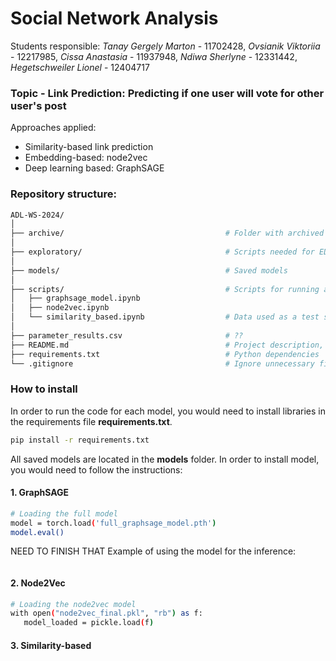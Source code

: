 # Social Network Analysis 

Students responsible: *Tanay Gergely Marton* - 11702428, *Ovsianik Viktoriia* - 12217985, *Cissa Anastasia* - 11937948, *Ndiwa Sherlyne* - 12331442, *Hegetschweiler Lionel* - 12404717

### Topic  - **Link Prediction: Predicting if one user will vote for other user's post** 

Approaches applied: 
 - Similarity-based link prediction 
 - Embedding-based: node2vec
 - Deep learning based: GraphSAGE 

### Repository structure:

```bash
ADL-WS-2024/
│
├── archive/                                    # Folder with archived scripts
│
├── exploratory/                                # Scripts needed for EDA and data preparation, results of graphs
│
├── models/                                     # Saved models
│
├── scripts/                                    # Scripts for running algorithms for each graph
│   ├── graphsage_model.ipynb                   
│   ├── node2vec.ipynb
│   └── similarity_based.ipynb                  # Data used as a test set
│
├── parameter_results.csv                       # ??
├── README.md                                   # Project description, setup
├── requirements.txt                            # Python dependencies
└── .gitignore                                  # Ignore unnecessary files (e.g., parts of 'data' folder)
```

 ### How to install

 In order to run the code for each model, you would need to install libraries in the requirements file **requirements.txt**. 

 ```bash
pip install -r requirements.txt
 ```

 All saved models are located in the **models** folder. In order to install model, you would need to follow the instructions:

 #### 1. GraphSAGE

 ````bash
 # Loading the full model 
model = torch.load('full_graphsage_model.pth')
model.eval()
 ````
NEED TO FINISH THAT 
 Example of using the model for the inference: 
 ````bash
 
 ````

 #### 2. Node2Vec
 ````bash
 # Loading the node2vec model 
with open("node2vec_final.pkl", "rb") as f:
    model_loaded = pickle.load(f)
 ````


 #### 3. Similarity-based
 
